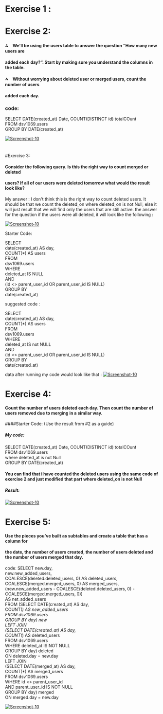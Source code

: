 # Exercise 1 :
# Exercise 2: 

 
#### ⁂　We’ll be using the users table to answer the question “How many new users are
#### added each day?“. Start by making sure you understand the columns in the table.
#### ⁂　WIthout worrying about deleted user or merged users, count the number of users
#### added each day.

### code:
 SELECT  DATE(created_at) Date, COUNT(DISTINCT id) totalCOunt\
 FROM    dsv1069.users\
 GROUP   BY  DATE(created_at)
 
 <a href="https://image.prntscr.com/image/FVnYlERtQ9GhsoN-AncIKw.png"><img src="https://image.prntscr.com/image/FVnYlERtQ9GhsoN-AncIKw.png" alt="Screenshot-10" border="0"></a>

 #
 #Exercise 3:
 #### Consider the following query. Is this the right way to count merged or deleted
#### users? If all of our users were deleted tomorrow what would the result look like?

My answer : 
I don't think this is the right way to count deleted users. It should be that we count the deleted_on where deleted_on is not Null, else it will just result that we will find only the users that are still active. 
the answer for the question if the users were all deleted, it will look like the following :

<a href="https://image.prntscr.com/image/AB8aDidxT6uxGiE5U6sjAg.png"><img src="https://image.prntscr.com/image/AB8aDidxT6uxGiE5U6sjAg.png" alt="Screenshot-10" border="0"></a>

Starter Code:

SELECT\
date(created_at) AS day,\
COUNT(*) AS users\
FROM\
dsv1069.users\
WHERE\
deleted_at IS NULL\
AND\
(id <> parent_user_id OR parent_user_id IS NULL)\
GROUP BY\
date(created_at)

suggested code :

SELECT\
date(created_at) AS day,\
COUNT(*) AS users\
FROM\
dsv1069.users\
WHERE\
deleted_at IS not NULL\
AND\
(id <> parent_user_id OR parent_user_id IS NULL)\
GROUP BY\
date(created_at)

data after running my code would look like that : 
<a href="https://image.prntscr.com/image/-uNI3DsfRHGwoAmT3b_haw.png"><img src="https://image.prntscr.com/image/-uNI3DsfRHGwoAmT3b_haw.png" alt="Screenshot-10" border="0"></a>


#
# Exercise 4:
####  Count the number of users deleted each day. Then count the number of users removed due to merging in a similar way.
####Starter Code: (Use the result from #2 as a guide)

##### My code:

SELECT  DATE(created_at) Date, COUNT(DISTINCT id) totalCOunt\
FROM    dsv1069.users\
where deleted_at is not Null \
GROUP   BY  DATE(created_at)

#### You can find that i have counted the deleted users using the same code of exercise 2 and just modified that part where deleted_on is not Null
##### Result:
<a href="https://image.prntscr.com/image/sSd_RsPhRbyjJk5OxsYQcQ.png"><img src="https://image.prntscr.com/image/sSd_RsPhRbyjJk5OxsYQcQ.png" alt="Screenshot-10" border="0"></a>
#
# Exercise 5: 
#### Use the pieces you’ve built as subtables and create a table that has a column for
#### the date, the number of users created, the number of users deleted and the number of users merged that day.

code:
SELECT new.day,\
  new.new_added_users,\
  COALESCE(deleted.deleted_users, 0) AS deleted_users,\
  COALESCE(merged.merged_users, 0) AS merged_users,\
  (new.new_added_users - COALESCE(deleted.deleted_users, 0) - COALESCE(merged.merged_users, 0)) \
    AS net_added_users\
FROM (SELECT DATE(created_at) AS day,\
    COUNT(*) AS new_added_users\
  FROM dsv1069.users\
  GROUP BY day) new\
LEFT JOIN \
  (SELECT DATE(created_at) AS day,\
    COUNT(*) AS deleted_users\
  FROM dsv1069.users\
  WHERE deleted_at IS NOT NULL\
  GROUP BY day) deleted\
  ON deleted.day = new.day\
LEFT JOIN \
  (SELECT DATE(merged_at) AS day,\
    COUNT(*) AS merged_users\
  FROM dsv1069.users\
  WHERE id <> parent_user_id\
  AND parent_user_id IS NOT NULL\
  GROUP BY day) merged\
ON merged.day = new.day

<a href="https://image.prntscr.com/image/yiJMfKThS5ONoUqY7y7SIw.png"><img src="https://image.prntscr.com/image/yiJMfKThS5ONoUqY7y7SIw.png" alt="Screenshot-10" border="0"></a>
